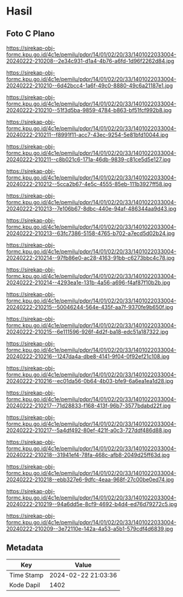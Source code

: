 # Hasil

## Foto C Plano

https://sirekap-obj-formc.kpu.go.id/4c1e/pemilu/pdpr/14/01/02/20/33/1401022033004-20240222-210208--2e34c931-d1a4-4b76-a6fd-1d96f2262d84.jpg

https://sirekap-obj-formc.kpu.go.id/4c1e/pemilu/pdpr/14/01/02/20/33/1401022033004-20240222-210210--6d42bcc4-1a6f-49c0-8880-49c6a21187e1.jpg

https://sirekap-obj-formc.kpu.go.id/4c1e/pemilu/pdpr/14/01/02/20/33/1401022033004-20240222-210210--51f3d5ba-9859-4784-b863-bf51fcf992b8.jpg

https://sirekap-obj-formc.kpu.go.id/4c1e/pemilu/pdpr/14/01/02/20/33/1401022033004-20240222-210211--f8991f11-acc7-43ec-9254-5e81bfd10044.jpg

https://sirekap-obj-formc.kpu.go.id/4c1e/pemilu/pdpr/14/01/02/20/33/1401022033004-20240222-210211--c8b021c6-171a-46db-9839-c81ce5d5e127.jpg

https://sirekap-obj-formc.kpu.go.id/4c1e/pemilu/pdpr/14/01/02/20/33/1401022033004-20240222-210212--5cca2b67-4e5c-4555-85eb-111b3927ff58.jpg

https://sirekap-obj-formc.kpu.go.id/4c1e/pemilu/pdpr/14/01/02/20/33/1401022033004-20240222-210213--7e106b67-8dbc-440e-94af-486344aa9d43.jpg

https://sirekap-obj-formc.kpu.go.id/4c1e/pemilu/pdpr/14/01/02/20/33/1401022033004-20240222-210213--63fc7386-5158-4765-b702-a7ecd5d02b24.jpg

https://sirekap-obj-formc.kpu.go.id/4c1e/pemilu/pdpr/14/01/02/20/33/1401022033004-20240222-210214--97fb86e0-ac28-4163-91bb-c6273bbc4c78.jpg

https://sirekap-obj-formc.kpu.go.id/4c1e/pemilu/pdpr/14/01/02/20/33/1401022033004-20240222-210214--4293ea1e-131b-4a56-a696-f4af87f10b2b.jpg

https://sirekap-obj-formc.kpu.go.id/4c1e/pemilu/pdpr/14/01/02/20/33/1401022033004-20240222-210215--50046244-564e-435f-aa7f-9370fe9b650f.jpg

https://sirekap-obj-formc.kpu.go.id/4c1e/pemilu/pdpr/14/01/02/20/33/1401022033004-20240222-210215--6e111596-926f-4d2f-ba18-edc51a187322.jpg

https://sirekap-obj-formc.kpu.go.id/4c1e/pemilu/pdpr/14/01/02/20/33/1401022033004-20240222-210216--1247da4a-dbe8-4141-9f04-0f92ef21c108.jpg

https://sirekap-obj-formc.kpu.go.id/4c1e/pemilu/pdpr/14/01/02/20/33/1401022033004-20240222-210216--ec01da56-0b64-4b03-bfe9-6a6ea1ea1d28.jpg

https://sirekap-obj-formc.kpu.go.id/4c1e/pemilu/pdpr/14/01/02/20/33/1401022033004-20240222-210217--71d28833-f168-413f-96b7-3577bdabd22f.jpg

https://sirekap-obj-formc.kpu.go.id/4c1e/pemilu/pdpr/14/01/02/20/33/1401022033004-20240222-210217--5a4df492-80ef-421f-a0c3-727ddf486d88.jpg

https://sirekap-obj-formc.kpu.go.id/4c1e/pemilu/pdpr/14/01/02/20/33/1401022033004-20240222-210218--31941ef4-78fa-468c-afb8-2049d25ff63d.jpg

https://sirekap-obj-formc.kpu.go.id/4c1e/pemilu/pdpr/14/01/02/20/33/1401022033004-20240222-210218--ebb327e6-9dfc-4eaa-968f-27c00be0ed74.jpg

https://sirekap-obj-formc.kpu.go.id/4c1e/pemilu/pdpr/14/01/02/20/33/1401022033004-20240222-210219--94a6dd5e-8cf9-4692-b4d4-ed76d79272c5.jpg

https://sirekap-obj-formc.kpu.go.id/4c1e/pemilu/pdpr/14/01/02/20/33/1401022033004-20240222-210209--3e72110e-142a-4a53-a5b1-579cdf4d6839.jpg


## Metadata

| Key        | Value               |
| ---------- | ------------------- |
| Time Stamp | 2024-02-22 21:03:36 |
| Kode Dapil | 1402                |



